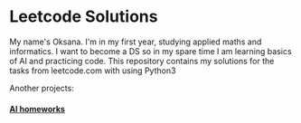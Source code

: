 # Leetcode Solutions

My name's Oksana. I'm in my first year, studying applied maths and informatics. I want to become a DS so in my spare time I am learning basics of AI and practicing code.
This repository contains my solutions for the tasks from leetcode.com with using Python3

Another projects:
#### [AI homeworks](https://github.com/marchinn/AIhomework.git)
